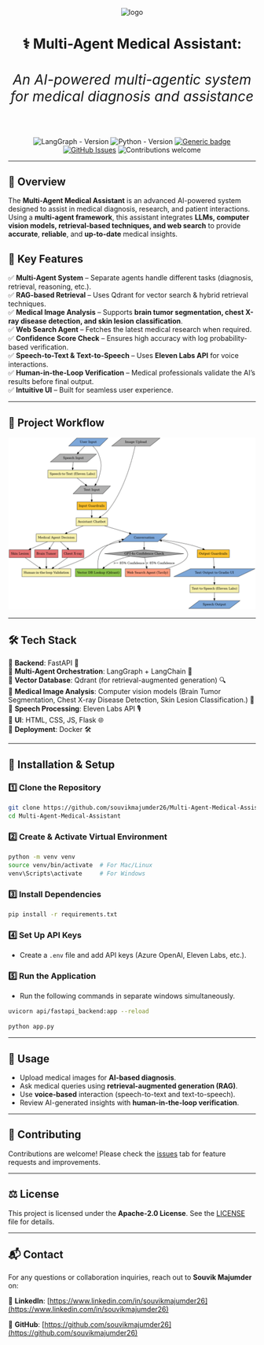 <div align="center">
 
![logo](https://github.com/souvikmajumder26/Multi-Agent-Medical-Assistant/blob/main/assets/logo_rounded.png)

<!-- ![logo](https://images.weserv.nl/?url=https://github.com/souvikmajumder26/Multi-Agent-Medical-Assistant/blob/dev/assets/logo.jpg?raw=True&v=4&h=300&w=300&fit=cover&mask=circle&maxage=7d
) -->

<h1 align="center"><strong>⚕️ Multi-Agent Medical Assistant:<h6 align="center">An AI-powered multi-agentic system for medical diagnosis and assistance</h6></strong></h1>

<!-- ![PyTorch - Version](https://img.shields.io/badge/PYTORCH-2.0+-red?style=for-the-badge&logo=pytorch) -->
![LangGraph - Version](https://img.shields.io/badge/LangGraph-0.3+-teal?style=for-the-badge&logo=langgraph)
![Python - Version](https://img.shields.io/badge/PYTHON-3.11+-blue?style=for-the-badge&logo=python&logoColor=white)
[![Generic badge](https://img.shields.io/badge/License-Apache-<COLOR>.svg?style=for-the-badge)](https://github.com/souvikmajumder26/Multi-Agent-Medical-Assistant/blob/main/LICENSE) 
[![GitHub Issues](https://img.shields.io/github/issues/souvikmajumder26/Multi-Agent-Medical-Assistant.svg?style=for-the-badge)](https://github.com/souvikmajumder26/Multi-Agent-Medical-Assistant/issues)
![Contributions welcome](https://img.shields.io/badge/contributions-welcome-orange.svg?style=for-the-badge)

</div>

----

<!-- # 🏥 Multi-Agent Medical Assistant  
🚀 **An AI-powered multi-agent system for medical diagnosis and assistance**   -->

## 📌 Overview  
The **Multi-Agent Medical Assistant** is an advanced AI-powered system designed to assist in medical diagnosis, research, and patient interactions. Using a **multi-agent framework**, this assistant integrates **LLMs, computer vision models, retrieval-based techniques, and web search** to provide **accurate**, **reliable**, and **up-to-date** medical insights.

## 🌟 Key Features  
✅ **Multi-Agent System** – Separate agents handle different tasks (diagnosis, retrieval, reasoning, etc.).  
✅ **RAG-based Retrieval** – Uses Qdrant for vector search & hybrid retrieval techniques.  
✅ **Medical Image Analysis** – Supports **brain tumor segmentation, chest X-ray disease detection, and skin lesion classification**.  
✅ **Web Search Agent** – Fetches the latest medical research when required.  
✅ **Confidence Score Check** – Ensures high accuracy with log probability-based verification.  
✅ **Speech-to-Text & Text-to-Speech** – Uses **Eleven Labs API** for voice interactions.  
✅ **Human-in-the-Loop Verification** – Medical professionals validate the AI’s results before final output.  
✅ **Intuitive UI** – Built for seamless user experience.  

---

## 📌 Project Workflow  
![Project Workflow](assets/medical_chatbot_flowchart_rounded.png)


---

## 🛠️ Tech Stack  
🔹 **Backend**: FastAPI 🚀  
🔹 **Multi-Agent Orchestration**: LangGraph + LangChain 🤖  
🔹 **Vector Database**: Qdrant (for retrieval-augmented generation) 🔍  
🔹 **Medical Image Analysis**: Computer vision models (Brain Tumor Segmentation, Chest X-ray Disease Detection, Skin Lesion Classification.) 🏥  
🔹 **Speech Processing**: Eleven Labs API 🎙️  
🔹 **UI**: HTML, CSS, JS, Flask 🌐  
🔹 **Deployment**: Docker 🛠️  

---

## 🚀 Installation & Setup  

### 1️⃣ Clone the Repository  
```bash  
git clone https://github.com/souvikmajumder26/Multi-Agent-Medical-Assistant.git  
cd Multi-Agent-Medical-Assistant  
```

### 2️⃣ Create & Activate Virtual Environment  
```bash  
python -m venv venv  
source venv/bin/activate  # For Mac/Linux  
venv\Scripts\activate     # For Windows  
```

### 3️⃣ Install Dependencies  
```bash  
pip install -r requirements.txt  
```

### 4️⃣ Set Up API Keys  
- Create a `.env` file and add API keys (Azure OpenAI, Eleven Labs, etc.).  

### 5️⃣ Run the Application  
- Run the following commands in separate windows simultaneously.
```bash  
uvicorn api/fastapi_backend:app --reload
```

```bash
python app.py
```

---

## 📌 Usage  
- Upload medical images for **AI-based diagnosis**.  
- Ask medical queries using **retrieval-augmented generation (RAG)**.  
- Use **voice-based** interaction (speech-to-text and text-to-speech).  
- Review AI-generated insights with **human-in-the-loop verification**.  

---

## 🤝 Contributing  
Contributions are welcome! Please check the [issues](https://github.com/souvikmajumder26/Multi-Agent-Medical-Assistant/issues) tab for feature requests and improvements.  

---

## ⚖️ License  
This project is licensed under the **Apache-2.0 License**. See the [LICENSE](LICENSE) file for details.  

---

## 📬 Contact  
For any questions or collaboration inquiries, reach out to **Souvik Majumder** on:  

🔗 **LinkedIn**: [https://www.linkedin.com/in/souvikmajumder26](https://www.linkedin.com/in/souvikmajumder26)

🔗 **GitHub**: [https://github.com/souvikmajumder26](https://github.com/souvikmajumder26)  
